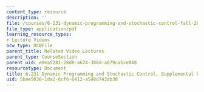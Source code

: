 ```yaml
---
content_type: resource
description: ''
file: /courses/6-231-dynamic-programming-and-stochastic-control-fall-2015/5bae50381da26cf66412a548d743db30_MIT6_231F15_lec6.pdf
file_type: application/pdf
learning_resource_types:
- Lecture Videos
ocw_type: OCWFile
parent_title: Related Video Lectures
parent_type: CourseSection
parent_uid: e0ea5281-28d8-a624-388d-a079ca1ce048
resourcetype: Document
title: 6.231 Dynamic Programming and Stochastic Control, Supplemental Lecture 6
uid: 5bae5038-1da2-6cf6-6412-a548d743db30
---
```

